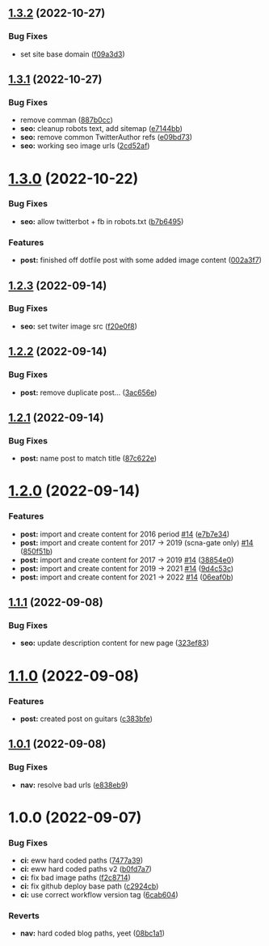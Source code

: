 ## [1.3.2](https://github.com/kolvin/blog/compare/v1.3.1...v1.3.2) (2022-10-27)


### Bug Fixes

* set site base domain ([f09a3d3](https://github.com/kolvin/blog/commit/f09a3d340b8091764429289f114edc5d69ad260e))

## [1.3.1](https://github.com/kolvin/blog/compare/v1.3.0...v1.3.1) (2022-10-27)


### Bug Fixes

* remove comman ([887b0cc](https://github.com/kolvin/blog/commit/887b0cc26f6d692fc44679349f2e82c0d835a325))
* **seo:** cleanup robots text, add sitemap ([e7144bb](https://github.com/kolvin/blog/commit/e7144bbbdb8c7745533691c212782ae064af1104))
* **seo:** remove common TwitterAuthor refs ([e09bd73](https://github.com/kolvin/blog/commit/e09bd7328c1022b45d1292f12bc49af31128ca19))
* **seo:** working seo image urls ([2cd52af](https://github.com/kolvin/blog/commit/2cd52af74f8b9467394c74cea3ebdd5d74e53353))

# [1.3.0](https://github.com/kolvin/blog/compare/v1.2.3...v1.3.0) (2022-10-22)


### Bug Fixes

* **seo:** allow twitterbot + fb in robots.txt ([b7b6495](https://github.com/kolvin/blog/commit/b7b6495aa9d1d418641b269a46e02725af097db2))


### Features

* **post:** finished off dotfile post with some added image content ([002a3f7](https://github.com/kolvin/blog/commit/002a3f70eb902a5cb75f08b0cefcee026daf5ada))

## [1.2.3](https://github.com/kolvin/blog/compare/v1.2.2...v1.2.3) (2022-09-14)


### Bug Fixes

* **seo:** set twiter image src ([f20e0f8](https://github.com/kolvin/blog/commit/f20e0f8e3bc43bb03ca3cf21fa49bfee042967a7))

## [1.2.2](https://github.com/kolvin/blog/compare/v1.2.1...v1.2.2) (2022-09-14)


### Bug Fixes

* **post:** remove duplicate post... ([3ac656e](https://github.com/kolvin/blog/commit/3ac656e957e810b5830fd7bc1e119903116bcc32))

## [1.2.1](https://github.com/kolvin/blog/compare/v1.2.0...v1.2.1) (2022-09-14)


### Bug Fixes

* **post:** name post to match title ([87c622e](https://github.com/kolvin/blog/commit/87c622e415e4352242e1d39ebaafba08073edfc8))

# [1.2.0](https://github.com/kolvin/blog/compare/v1.1.1...v1.2.0) (2022-09-14)


### Features

* **post:** import and create content for 2016 period [#14](https://github.com/kolvin/blog/issues/14) ([e7b7e34](https://github.com/kolvin/blog/commit/e7b7e349245373bf24e975f67ac12ff6d6c028e9))
* **post:** import and create content for 2017 -> 2019 (scna-gate only) [#14](https://github.com/kolvin/blog/issues/14) ([850f51b](https://github.com/kolvin/blog/commit/850f51bb034ea2aaf1598c6aae71a3818ba92287))
* **post:** import and create content for 2017 -> 2019 [#14](https://github.com/kolvin/blog/issues/14) ([38854e0](https://github.com/kolvin/blog/commit/38854e06ab70cccf667f4c87ffbde7d8a1e9ca4f))
* **post:** import and create content for 2019 -> 2021 [#14](https://github.com/kolvin/blog/issues/14) ([9d4c53c](https://github.com/kolvin/blog/commit/9d4c53c855337e9c4323d8ef852d8e5351f4e5c0))
* **post:** import and create content for 2021 -> 2022 [#14](https://github.com/kolvin/blog/issues/14) ([06eaf0b](https://github.com/kolvin/blog/commit/06eaf0b358d020ed2ef01132f33b52a550a905a4))

## [1.1.1](https://github.com/kolvin/blog/compare/v1.1.0...v1.1.1) (2022-09-08)


### Bug Fixes

* **seo:** update description content for new page ([323ef83](https://github.com/kolvin/blog/commit/323ef83be589eda0e33203cc06ff1a958f929592))

# [1.1.0](https://github.com/kolvin/blog/compare/v1.0.1...v1.1.0) (2022-09-08)


### Features

* **post:** created post on guitars ([c383bfe](https://github.com/kolvin/blog/commit/c383bfeff75f0907a4078409e24438f2b383132f))

## [1.0.1](https://github.com/kolvin/blog/compare/v1.0.0...v1.0.1) (2022-09-08)


### Bug Fixes

* **nav:** resolve bad urls ([e838eb9](https://github.com/kolvin/blog/commit/e838eb97fe85838b9aea19cc114cc10d63968924))

# 1.0.0 (2022-09-07)


### Bug Fixes

* **ci:** eww hard coded paths ([7477a39](https://github.com/kolvin/blog/commit/7477a39be33dd411245f2d82a202473e01596c4e))
* **ci:** eww hard coded paths v2 ([b0fd7a7](https://github.com/kolvin/blog/commit/b0fd7a7b66a77818cee9169a3dccd2593336e21f))
* **ci:** fix bad image paths ([f2c8714](https://github.com/kolvin/blog/commit/f2c8714bb1ee11d2917ab3bd91f17a893ff4be89))
* **ci:** fix github deploy base path ([c2924cb](https://github.com/kolvin/blog/commit/c2924cbab2a72ee114def07ce221bdea50cc1a8b))
* **ci:** use correct workflow version tag ([6cab604](https://github.com/kolvin/blog/commit/6cab60484d3c77a44b2852041c1223650472c8b2))


### Reverts

* **nav:** hard coded blog paths, yeet ([08bc1a1](https://github.com/kolvin/blog/commit/08bc1a112ea477853e8b826509d5f80fcae3d375))
